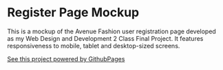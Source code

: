 # Register Page Mockup
This is a mockup of the Avenue Fashion user registration page developed as my Web Design and Development 2 Class Final Project. It features responsiveness to mobile, tablet and desktop-sized screens.

[See this project powered by GithubPages](https://zacosta1.github.io/RegisterPageMockup/)
